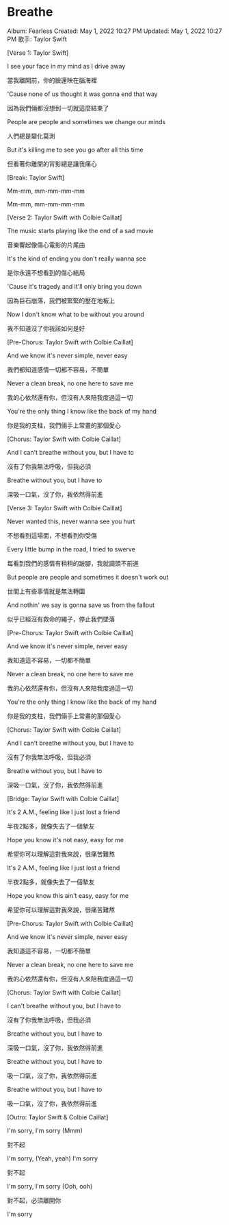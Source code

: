# Breathe

Album: Fearless
Created: May 1, 2022 10:27 PM
Updated: May 1, 2022 10:27 PM
歌手: Taylor Swift

[Verse 1: Taylor Swift]

I see your face in my mind as I drive away

當我離開前，你的臉還映在腦海裡

'Cause none of us thought it was gonna end that way

因為我們倆都沒想到一切就這麼結束了

People are people and sometimes we change our minds

人們總是變化莫測

But it's killing me to see you go after all this time

但看著你離開的背影總是讓我痛心

[Break: Taylor Swift]

Mm-mm, mm-mm-mm-mm

Mm-mm, mm-mm-mm-mm

[Verse 2: Taylor Swift with Colbie Caillat]

The music starts playing like the end of a sad movie

音樂響起像傷心電影的片尾曲

It's the kind of ending you don't really wanna see

是你永遠不想看到的傷心結局

'Cause it's tragedy and it'll only bring you down

因為巨石崩落，我們被緊緊的壓在地板上

Now I don't know what to be without you around

我不知道沒了你我該如何是好

[Pre-Chorus: Taylor Swift with Colbie Caillat]

And we know it's never simple, never easy

我們都知道感情一切都不容易，不簡單

Never a clean break, no one here to save me

我的心依然還有你，但沒有人來陪我度過這一切

You're the only thing I know like the back of my hand

你是我的支柱，我們倆手上常畫的那個愛心

[Chorus: Taylor Swift with Colbie Caillat]

And I can't breathe without you, but I have to

沒有了你我無法呼吸，但我必須

Breathe without you, but I have to

深吸一口氣，沒了你，我依然得前進

[Verse 3: Taylor Swift with Colbie Caillat]

Never wanted this, never wanna see you hurt

不想看到這場面，不想看到你受傷

Every little bump in the road, I tried to swerve

每看到我們的感情有稍稍的跛腳，我就調頭不前進

But people are people and sometimes it doesn't work out

世間上有些事情就是無法轉圜

And nothin' we say is gonna save us from the fallout

似乎已經沒有救命的繩子，停止我們墜落

[Pre-Chorus: Taylor Swift with Colbie Caillat]

And we know it's never simple, never easy

我知道這不容易，一切都不簡單

Never a clean break, no one here to save me

我的心依然還有你，但沒有人來陪我度過這一切

You're the only thing I know like the back of my hand

你是我的支柱，我們倆手上常畫的那個愛心

[Chorus: Taylor Swift with Colbie Caillat]

And I can't breathe without you, but I have to

沒有了你我無法呼吸，但我必須

Breathe without you, but I have to

深吸一口氣，沒了你，我依然得前進

[Bridge: Taylor Swift with Colbie Caillat]

It's 2 A.M., feeling like I just lost a friend

半夜2點多，就像失去了一個摯友

Hope you know it's not easy, easy for me

希望你可以理解這對我來說，很痛苦難熬

It's 2 A.M., feeling like I just lost a friend

半夜2點多，就像失去了一個摯友

Hope you know this ain't easy, easy for me

希望你可以理解這對我來說，很痛苦難熬

[Pre-Chorus: Taylor Swift with Colbie Caillat]

And we know it's never simple, never easy

我知道這不容易，一切都不簡單

Never a clean break, no one here to save me

我的心依然還有你，但沒有人來陪我度過這一切

[Chorus: Taylor Swift with Colbie Caillat]

I can't breathe without you, but I have to

沒有了你我無法呼吸，但我必須

Breathe without you, but I have to

深吸一口氣，沒了你，我依然得前進

Breathe without you, but I have to

吸一口氣，沒了你，我依然得前進

Breathe without you, but I have to

吸一口氣，沒了你，我依然得前進

[Outro: Taylor Swift & Colbie Caillat]

I'm sorry, I'm sorry (Mmm)

對不起

I'm sorry, (Yeah, yeah) I'm sorry

對不起

I'm sorry, I'm sorry (Ooh, ooh)

對不起，必須離開你

I'm sorry